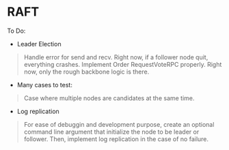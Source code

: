 # RAFT

To Do:
* Leader Election 
> Handle error for send and recv. Right now, if a follower node quit, everything crashes. 
> Implement Order RequestVoteRPC properly. Right now, only the rough backbone logic is there. 

* Many cases to test: 
> Case where multiple nodes are candidates at the same time. 

* Log replication 
> For ease of debuggin and development purpose, create an optional command line argument that initialize the node to be leader or follower. Then, implement log replication in the case of no failure. 
